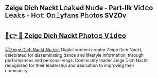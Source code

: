 ## Zeige Dich Nackt L𝚎a𝚔ed N𝚞𝚍e - Part-IIk Vi𝚍𝚎o L𝚎a𝚔s - H𝚘𝚝 O𝚗𝚕yf𝚊ns P𝚑𝚘tos SVZOv

# <h2><a href="http://kf2j00a.oniu.top/?m=Zeige+Dich+Nackt">🔗👉 🔴 Zeige Dich Nackt P𝚑ot𝚘𝚜 V𝚒d𝚎o</a></h2>

[![Zeige Dich Nackt Nu𝚍e𝚜](https://i.imgur.com/0qMVB7G.gif)](http://kf2j00a.oniu.top/?m=Zeige+Dich+Nackt)
Digital content creator Zeige Dich Nackt, celebrated for disseminating dance and lifestyle information, through performances and personal vlogs. Community leader Zeige Dich Nackt, recognized for their leadership and dedication to improving their community.  
